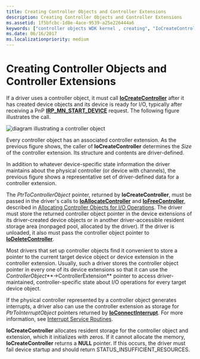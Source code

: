 ```yaml
---
title: Creating Controller Objects and Controller Extensions
description: Creating Controller Objects and Controller Extensions
ms.assetid: 1f5bfcbc-1d8e-4ace-9539-a25e226444a6
keywords: ["controller objects WDK kernel , creating", "IoCreateController", "controller extensions WDK I/O", "extensions WDK controller objects", "controller objects WDK kernel , extensions"]
ms.date: 06/16/2017
ms.localizationpriority: medium
---
```


# Creating Controller Objects and Controller Extensions





If a driver uses a controller object, it must call [**IoCreateController**](https://docs.microsoft.com/windows-hardware/drivers/ddi/ntddk/nf-ntddk-iocreatecontroller) after it has created device objects and its device is ready for I/O, typically after receiving a PnP [**IRP\_MN\_START\_DEVICE**](https://docs.microsoft.com/windows-hardware/drivers/kernel/irp-mn-start-device) request. The following figure illustrates the call.

![diagram illustrating a controller object](images/3ctlrobj.png)

Every controller object has an associated controller extension. As the previous figure shows, the caller of **IoCreateController** determines the *Size* of the controller extension. Its structure and contents are driver-defined.

In addition to whatever device-specific state information the driver maintains about the physical controller (or device with channels), the previous figure shows a representative set of driver-defined data for a controller extension.

The *PtrToControllerObject* pointer, returned by **IoCreateController**, must be passed in the driver's calls to [**IoAllocateController**](https://docs.microsoft.com/windows-hardware/drivers/ddi/ntddk/nf-ntddk-ioallocatecontroller) and [**IoFreeController**](https://docs.microsoft.com/windows-hardware/drivers/ddi/ntddk/nf-ntddk-iofreecontroller), described in [Allocating Controller Objects for I/O Operations](allocating-controller-objects-for-i-o-operations.md). The driver must store the returned controller object pointer in the device extensions of its driver-created device objects or in another driver-accessible resident storage area (nonpaged pool, allocated by the driver). If the driver is unloaded, it also must pass the controller object pointer to [**IoDeleteController**](https://docs.microsoft.com/windows-hardware/drivers/ddi/ntddk/nf-ntddk-iodeletecontroller).

Most drivers that set up controller objects find it convenient to store a pointer to the current target device object or device extension in the controller extension. Usually, such a driver stores the controller object pointer in every one of its device extensions so that it can use the *ControllerObject***-&gt;ControllerExtension** pointer to access driver-maintained, controller-specific state about I/O operations for every target device object.

If the physical controller represented by a controller object generates interrupts, a driver also can use the controller extension as storage for *PtrToInterruptObject* pointers returned by [**IoConnectInterrupt**](https://docs.microsoft.com/windows-hardware/drivers/ddi/wdm/nf-wdm-ioconnectinterrupt). For more information, see [Interrupt Service Routines](interrupt-service-routines.md).

**IoCreateController** allocates resident storage for the controller object and extension, which it initializes with zeros. If it cannot allocate the memory, **IoCreateController** returns a **NULL** pointer. If this occurs, the driver must fail device startup and should return STATUS\_INSUFFICIENT\_RESOURCES.

 

 




